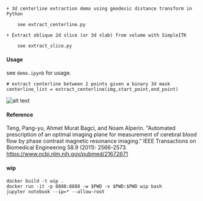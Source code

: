 ```

+ 3d centerline extraction demo using geodesic distance transform in Python

	see extract_centerline.py

+ Extract oblique 2d slice (or 3d slab) from volume with SimpleITK 

	see extract_slice.py 

```

#### Usage
	
see `demo.ipynb` for usage.
	
```
# extract centerline between 2 points given a binary 3d mask
centerline_list = extract_centerline(img,start_point,end_point)
```

![alt text](images/demo.png)



#### Reference

Teng, Pang-yu, Ahmet Murat Bagci, and Noam Alperin. "Automated prescription of an optimal imaging plane for measurement of cerebral blood flow by phase contrast magnetic resonance imaging." IEEE Transactions on Biomedical Engineering 58.9 (2011): 2566-2573.
https://www.ncbi.nlm.nih.gov/pubmed/21672671

#### wip

```
docker build -t wip .
docker run -it -p 8888:8888 -w $PWD -v $PWD:$PWD wip bash
jupyter notebook --ip=* --allow-root

```